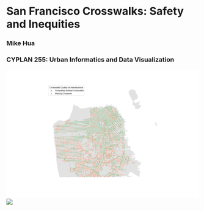 # San Francisco Crosswalks: Safety and Inequities
### Mike Hua
### CYPLAN 255: Urban Informatics and Data Visualization

![](images/crosswalks.png)
![](images/hexbin.png)
